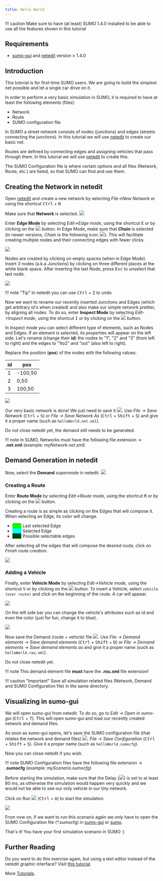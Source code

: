 ```yaml
---
title: Hello World
---
```


!!! caution
    Make sure to have (at least) SUMO 1.4.0 installed to be able to use all the features shown in this tutorial

## Requirements

- [sumo-gui](../sumo-gui.md) and [netedit](../Netedit/index.md) version ≥ 1.4.0

## Introduction

This tutorial is for first-time SUMO users. We are going to build the
simplest net possible and let a single car drive on it.

In order to perform a very basic simulation in SUMO, it is required to have at least the following elements (files):

- Network
- Route
- SUMO configuration file

In SUMO a street network consists of nodes
(junctions) and edges (streets connecting the junctions). In this tutorial we will use [netedit](../Netedit/index.md) to create our basic net.

Routes are defined by connecting edges and assigning vehicles that pass through them. In this tutorial we will use [netedit](../Netedit/index.md) to create this.

The SUMO Configuration file is where certain options and all files (Network, Route, etc.) are listed, so that SUMO can find and use them.

## Creating the Network in netedit

Open [netedit](../Netedit/index.md) and create a new network by selecting *File-\>New Network* or using the shortcut <kbd>Ctrl</kbd> + <kbd>N</kbd>


Make sure that **Network** is selected.
![](../images/HelloWorld_netedit_network.png)

Enter **Edge Mode** by selecting *Edit-\>Edge mode*, using the shortcut <kbd>E</kbd> or by clicking on the ![](../images/icon_modecreateedge.png) button.
In Edge Mode, make sure that ***Chain*** is selected (in newer versions, *Chain* is the following icon: ![](../images/icon_checkbox_chain.png)). This will facilitate creating multiple nodes and their connecting edges with fewer clicks.

![](../images/HelloWorld_netedit_chainmode.png)

Nodes are created by clicking on empty spaces (when in Edge Mode). Insert 3 nodes (a.k.a Junctions) by clicking on three different places at the white blank space.
After inserting the last Node, press <kbd>Esc</kbd> to unselect that last node.

![](../images/HelloWorld_create_network.gif)

!!! note "Tip"
    In netedit you can use <kbd>Ctrl</kbd> + <kbd>Z</kbd> to undo


Now we want to rename our recently inserted Junctions and Edges (which get arbitrary id's when created) and also make our simple network prettier, by aligning all nodes.
To do so, enter **Inspect Mode** by selecting *Edit-\>Inspect mode*, using the shortcut <kbd>I</kbd> or by clicking on the ![](../images/icon_modeinspect.png) button.

In Inspect mode you can select different type of elements, such as Nodes and Edges. If an element is selected, its properties will appear on the left side.
Let's rename (change their **id**) the nodes to "1", "2" and "3" (from left to right) and the edges to "1to2" and "out" (also left to right).

Replace the position (**pos**) of the nodes with the following values:

| id | pos     |
|----|---------|
| 1  | -100,50 |
| 2  | 0,50    |
| 3  | 100,50  |

![](../images/HelloWorld_edit_nodes.gif)

Our very basic network is done! We just need to save it ![](../images/icon_save.png). Use *File -\> Save Network* (<kbd>Ctrl</kbd> + <kbd>S</kbd>) or *File -\> Save Network As* (<kbd>Ctrl</kbd> + <kbd>Shift</kbd> + <kbd>S</kbd>) and give it a proper name (such as `helloWorld.net.xml`).

Do not close netedit yet, the demand still needs to be generated.

!!! note
    In SUMO, Networks must have the following file extension -> **.net.xml** (example: *myNetwork.net.xml*)



## Demand Generation in netedit

Now, select the **Demand** supermode in netedit.
![](../images/HelloWorld_netedit_demand.png)

### Creating a Route

Enter **Route Mode** by selecting *Edit-\>Route mode*, using the shortcut <kbd>R</kbd> or by clicking on the ![](../images/icon_moderoute.png) button.

Creating a route is as simple as clicking on the Edges that will compose it. When selecting an Edge, its color will change.

- <span style="color:#00ff00; background:#00ff00">FOO</span> Last selected Edge
- <span style="color:#00ffff; background:#00ffff">FOO</span> Selected Edge
- <span style="color:#004000; background:#004000">FOO</span> Possible selectable edges

After selecting all the edges that will compose the desired route, click on *Finish route creation*.

![](../images/HelloWorld_create_route.gif)

### Adding a Vehicle

Finally, enter **Vehicle Mode** by selecting *Edit-\>Vehicle mode*, using the shortcut <kbd>V</kbd> or by clicking on the ![](../images/icon_modevehicle.png) button.
To insert a Vehicle, select `vehicle (over route)` and click on the beginning of the route. A car will appear.

![](../images/HelloWorld_create_car.gif)

On the left side bar you can change the vehicle's attributes such as id and even the color (just for fun, change it to blue).

![](../images/HelloWorld_edit_car.gif)

Now save the Demand (route + vehicle) file ![](../images/icon_save.png).
Use *File -\> Demand elements -\> Save demand elements* (<kbd>Ctrl</kbd> + <kbd>Shift</kbd> + <kbd>D</kbd>) or *File -\> Demand elements -\> Save demand elements as* and give it a proper name (such as `helloWorld.rou.xml`).

Do not close netedit yet.

!!! note
    This demand element file **must** have the **.rou.xml** file extension!

!!! caution "Important"
    Save all simulation related files (Network, Demand and SUMO Configuration file) in the same directory.

## Visualizing in sumo-gui

We will open sumo-gui from netedit. To do so, go to *Edit -\> Open in sumo-gui* (<kbd>Ctrl</kbd> + <kbd>T</kbd>). This will open sumo-gui and load our recently created network and demand files.

As soon as sumo-gui opens, let's save the SUMO configuration file (that relates the network and demand files) ![](../images/icon_save.png).
*File -\> Save Configuration* (<kbd>Ctrl</kbd> + <kbd>Shift</kbd> + <kbd>S</kbd>). Give it a proper name (such as `helloWorld.sumocfg`).

Now you can close netedit if you wish.

!!! note
    SUMO Configuration files have the following file extension -> **.sumocfg** (example: *myScenario.sumocfg*)

Before starting the simulation, make sure that the Delay (![](../images/Delay.png)) is set to at least 80 ms, as otherwise the simulation would happen very quickly and we would not be able to see our only vehicle in our tiny network.

Click on Run ![](../images/icon_play.png) (<kbd>Ctrl</kbd> + <kbd>A</kbd>) to start the simulation.

![](../images/HelloWorld_simulation.gif)

From now on, if we want to run this scenario again we only have to open the SUMO Configuration file (*.sumocfg) in [sumo-gui](../sumo-gui.md) or [sumo](../sumo.md).

That's it! You have your first simulation scenario in SUMO :)

## Further Reading

Do you want to do this exercise again, but using a text editor instead of the netedit graphic interface? Visit [this tutorial](Hello_SUMO.md).

More [Tutorials](index.md).
